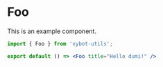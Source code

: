 # Foo

This is an example component.

```jsx
import { Foo } from 'xybot-utils';

export default () => <Foo title="Hello dumi!" />
```
